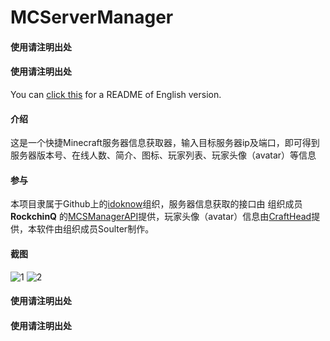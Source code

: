# MCServerManager 


#### 使用请注明出处

#### 使用请注明出处


You can [click this](http://) for a README of English version.

#### 介绍

这是一个快捷Minecraft服务器信息获取器，输入目标服务器ip及端口，即可得到服务器版本号、在线人数、简介、图标、玩家列表、玩家头像（avatar）等信息


#### 参与
本项目隶属于Github上的[idoknow](https://github.com/idoknow/)组织，服务器信息获取的接口由 组织成员**RockchinQ** 的[MCSManagerAPI](https://github.com/idoknow/MCSManagerAPI)提供，玩家头像（avatar）信息由[CraftHead](https://crafthead.net/)提供，本软件由组织成员Soulter制作。

#### 截图
![1](https://images.gitee.com/uploads/images/2021/0630/194437_11f61089_5250784.jpeg "Screenshot_2021-06-30-19-41-34-121_com.soulter.mc.jpg")
![2](https://images.gitee.com/uploads/images/2021/0630/194524_b2658e5f_5250784.jpeg "Screenshot_2021-06-30-19-41-36-121_com.soulter.mc.jpg")


#### 使用请注明出处

#### 使用请注明出处